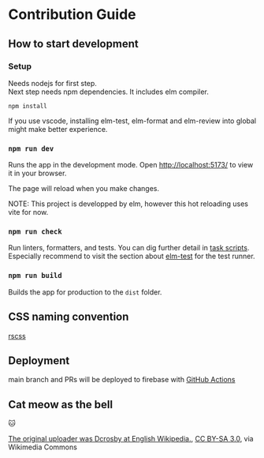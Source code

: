 # Contribution Guide

## How to start development

### Setup

Needs nodejs for first step.\
Next step needs npm dependencies. It includes elm compiler.

`npm install`

If you use vscode, installing elm-test, elm-format and elm-review into global might make better experience.

### `npm run dev`

Runs the app in the development mode.
Open [http://localhost:5173/](http://localhost:5173/) to view it in your browser.

The page will reload when you make changes.

NOTE: This project is developped by elm, however this hot reloading uses vite for now.

### `npm run check`

Run linters, formatters, and tests. You can dig further detail in [task scripts](package.json).\
Especially recommend to visit the section about [elm-test](https://package.elm-lang.org/packages/elm-explorations/test/latest) for the test runner.

### `npm run build`

Builds the app for production to the `dist` folder.

## CSS naming convention

[rscss](https://github.com/rstacruz/rscss)

## Deployment

main branch and PRs will be deployed to firebase with [GitHub Actions](.github/workflows/)

## Cat meow as the bell

:cat:

<a href="https://commons.wikimedia.org/wiki/File:Meow.ogg">The original uploader was Dcrosby at English Wikipedia.</a>, <a href="http://creativecommons.org/licenses/by-sa/3.0/">CC BY-SA 3.0</a>, via Wikimedia Commons
